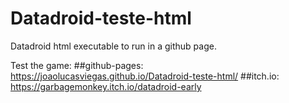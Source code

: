 # Datadroid-teste-html
Datadroid html executable to run in a github page.

Test the game:
  ##github-pages:
    https://joaolucasviegas.github.io/Datadroid-teste-html/
  ##itch.io:
    https://garbagemonkey.itch.io/datadroid-early
